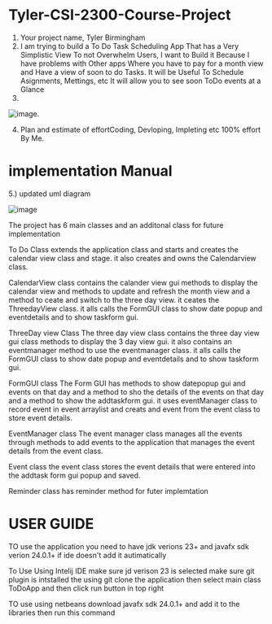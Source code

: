 # Tyler-CSI-2300-Course-Project
1. Your project name, Tyler Birmingham
2. I am trying to build a To Do  Task Scheduling App That has a Very Simplistic View To not Overwhelm Users, I want to Build it Because I have problems with Other apps Where you have to pay for a month view and Have a view of soon to do Tasks. It will be Useful To Schedule Asignments, Mettings, etc It will allow you to see soon ToDo events at a Glance
3.
![image](https://github.com/user-attachments/assets/b98f8520-6a28-460f-958c-5043f1e9aae5).

4. Plan and estimate of effortCoding, Devloping, Impleting etc 100% effort By Me.
 # implementation Manual
5.) updated uml diagram 

![image](https://github.com/user-attachments/assets/22cd5a6a-cf18-4b1b-adfa-b339b7424d85)

The project has 6 main classes and an additonal class for future implementation

To Do Class
extends the application class and starts and creates the calendar view class and stage. it also creates and owns the Calendarview class.

CalendarView class
contains the calander view gui methods to display the calendar view and methods to update and refresh the month view and a method to ceate and switch to the three day view. it ceates the ThreedayView class. it alls calls the FormGUI class to show date popup and eventdetails and to show taskform gui.

ThreeDay view Class 
The three day view class contains the three day view gui class methods to display the 3 day view gui. it also contains an eventmanager method to use the eventmanager class. it alls calls the FormGUI class to show date popup and eventdetails and to show taskform gui.

FormGUI class
The Form GUI has methods to show datepopup gui and events on that day and a method to sho the details of the events on that day and a method to show the addtaskform gui. it uses eventManager class to record event in event arraylist and creats and event from the event class to store event details.

EventManager class
The event manager class manages all the events through methods to add events to the application that manages the event details from the event class.

Event class
the event class stores the event details that were entered into the addtask form gui popup and saved.

Reminder class
has reminder method for futer implemtation

# USER GUIDE
TO use the application you need to have jdk verions 23+ 
and javafx sdk verion 24.0.1+ if ide doesn't add it autimatically

To Use Using Intelij IDE 
make sure jd verison 23 is selected
make sure git plugin is intstalled 
the using git clone the application
then select main class ToDoApp and then click run button in top right

TO use using netbeans
download javafx sdk 24.0.1+ and add it to the libraries
then run this command

